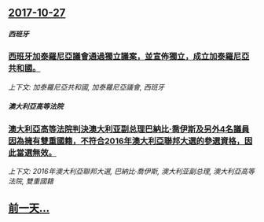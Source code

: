 ## [2017-10-27](/news/2017/10/27/index.md)

##### 西班牙
### [西班牙加泰羅尼亞議會通過獨立議案，並宣佈獨立，成立加泰羅尼亞共和國。](/news/2017/10/27/西班牙加泰羅尼亞議會通過獨立議案-並宣佈獨立-成立加泰羅尼亞共和國.md)
_上下文: 加泰羅尼亞共和國, 加泰羅尼亞議會, 西班牙_

##### 澳大利亞高等法院
### [澳大利亞高等法院判決澳大利亚副总理巴納比·喬伊斯及另外4名議員因為擁有雙重國籍，不符合2016年澳大利亞聯邦大選的參選資格，因此當選無效。 ](/news/2017/10/27/澳大利亞高等法院判決澳大利亚副总理巴納比-喬伊斯及另外4名議員因為擁有雙重國籍-不符合2016年澳大利亞聯邦大選的參選資.md)
_上下文: 2016年澳大利亞聯邦大選, 巴納比·喬伊斯, 澳大利亚副总理, 澳大利亞高等法院, 雙重國籍_

## [前一天...](/news/2017/10/26/index.md)

